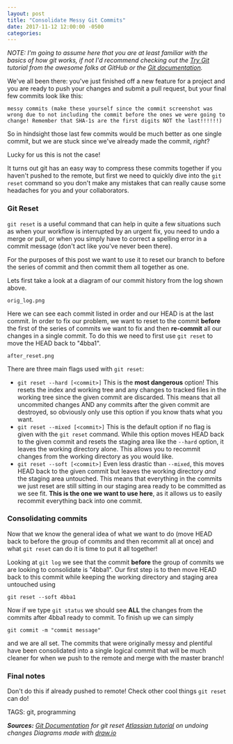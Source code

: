 ```yaml
---
layout: post
title: "Consolidate Messy Git Commits"
date: 2017-11-12 12:00:00 -0500
categories:
---
```


_NOTE: I'm going to assume here that you are at least familiar with the basics of how git works, if not I'd recommend checking out the [Try Git](https://try.github.io) tutorial from the awesome folks at GitHub or the [Git documentation](https://git-scm.com/doc)._

We've all been there: you've just finished off a new feature for a project and you are ready to push your changes and submit a pull request, but your final few commits look like this:

    messy commits (make these yourself since the commit screenshot was wrong due to not including the commit before the ones we were going to change! Remember that SHA-1s are the first digits NOT the last!!!!!!)

So in hindsight those last few commits would be much better as one single commit, but we are stuck since we've already made the commit, _right_? 

Lucky for us this is not the case!

It turns out git has an easy way to compress these commits together if you haven't pushed to the remote, but first we need to quickly dive into the `git reset` command so you don't make any mistakes that can really cause some headaches for you and your collaborators.

### Git Reset
`git reset` is a useful command that can help in quite a few situations such as when your workflow is interrupted by an urgent fix, you need to undo a merge or pull, or when you simply have to correct a spelling error in a commit message (don't act like you've never been there). 

For the purposes of this post we want to use it to reset our branch to before the series of commit and then commit them all together as one.

Lets first take a look at a diagram of our commit history from the log shown above.

    orig_log.png
Here we can see each commit listed in order and our HEAD is at the last commit. In order to fix our problem, we want to reset to the commit **before** the first of the series of commits we want to fix and then **re-commit** all our changes in a single commit. To do this we need to first use `git reset` to move the HEAD back to "4bba1".

    after_reset.png

There are three main flags used with `git reset`:
* `git reset --hard [<commit>]`
This is the **most dangerous** option! This resets the index and working tree and any changes to tracked files in the working tree since the given commit are discarded. This means that all uncommited changes AND any commits after the given commit are destroyed, so obviously only use this option if you know thats what you want.
* `git reset --mixed [<commit>]`
This is the default option if no flag is given with the `git reset` command. While this option moves HEAD back to the given commit and resets the staging area like the `--hard` option, it leaves the working directory alone. This allows you to recommit changes from the working directory as you would like.
* `git reset --soft [<commit>]`
Even less drastic than `--mixed`, this moves HEAD back to the given commit but leaves the working directory _and_ the staging area untouched. This means that everything in the commits we just reset are still sitting in our staging area ready to be committed as we see fit. **This is the one we want to use here**, as it allows us to easily recommit everything back into one commit. 

### Consolidating commits
Now that we know the general idea of what we want to do (move HEAD back to before the group of commits and then recommit all at once) and what `git reset` can do it is time to put it all together!

Looking at `git log` we see that the commit **before** the group of commits we are looking to consolidate is "4bba1". Our first step is to then move HEAD back to this commit while keeping the working directory and staging area untouched using

    git reset --soft 4bba1

Now if we type `git status` we should see **ALL** the changes from the commits after 4bba1 ready to commit. To finish up we can simply

    git commit -m "commit message"

and we are all set. The commits that were originally messy and plentiful have been consolidated into a single logical commit that will be much cleaner for when we push to the remote and merge with the master branch!

### Final notes
Don't do this if already pushed to remote! Check other cool things `git reset` can do!

TAGS: git, programming

**_Sources:_**
_[Git Documentation](https://git-scm.com/docs/git-reset) for git reset_
_[Atlassian tutorial]() on undoing changes_
_Diagrams made with [draw.io](https://www.draw.io/)_
